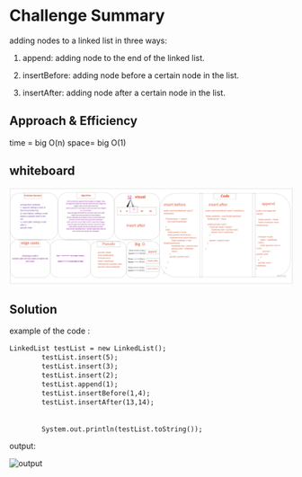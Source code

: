 # Challenge Summary

adding nodes to a linked list in three ways:

1. append: adding node to the end of the linked list.

2. insertBefore: adding node before a certain node in the list.

3. insertAfter: adding node after a certain node in the list.

## Approach & Efficiency

time = big O(n)
space= big O(1)

## whiteboard

![insertion](ch06.jpg)

## Solution
example of the code : 

```
LinkedList testList = new LinkedList();
        testList.insert(5);
        testList.insert(3);
        testList.insert(2);
        testList.append(1);
        testList.insertBefore(1,4);
        testList.insertAfter(13,14);


        System.out.println(testList.toString());
```

output:

![output](insertions-output.jpg)


